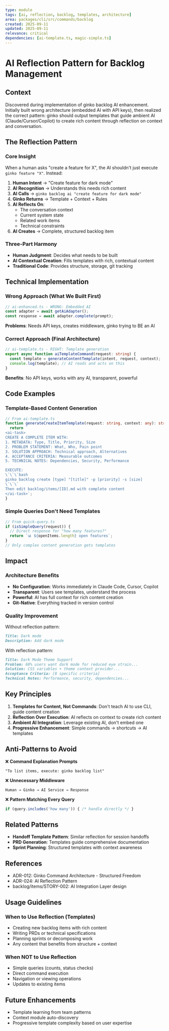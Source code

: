 ```yaml
---
type: module
tags: [ai, reflection, backlog, templates, architecture]
area: packages/cli/src/commands/backlog
created: 2025-09-11
updated: 2025-09-11
relevance: critical
dependencies: [ai-template.ts, magic-simple.ts]
---
```


# AI Reflection Pattern for Backlog Management

## Context
Discovered during implementation of ginko backlog AI enhancement. Initially built wrong architecture (embedded AI with API keys), then realized the correct pattern: ginko should output templates that guide ambient AI (Claude/Cursor/Copilot) to create rich content through reflection on context and conversation.

## The Reflection Pattern

### Core Insight
When a human asks "create a feature for X", the AI shouldn't just execute `ginko feature "X"`. Instead:

1. **Human Intent** → "Create feature for dark mode"
2. **AI Recognition** → Understands this needs rich content
3. **AI Calls** → `ginko backlog ai "create feature for dark mode"`
4. **Ginko Returns** → Template + Context + Rules
5. **AI Reflects On**:
   - The conversation context
   - Current system state
   - Related work items
   - Technical constraints
6. **AI Creates** → Complete, structured backlog item

### Three-Part Harmony
- **Human Judgment**: Decides what needs to be built
- **AI Contextual Creation**: Fills templates with rich, contextual content
- **Traditional Code**: Provides structure, storage, git tracking

## Technical Implementation

### Wrong Approach (What We Built First)
```typescript
// ai-enhanced.ts - WRONG: Embedded AI
const adapter = await getAiAdapter();
const response = await adapter.complete(prompt);
```
**Problems**: Needs API keys, creates middleware, ginko trying to BE an AI

### Correct Approach (Final Architecture)
```typescript
// ai-template.ts - RIGHT: Template generation
export async function aiTemplateCommand(request: string) {
  const template = generateContentTemplate(intent, request, context);
  console.log(template); // AI reads and acts on this
}
```
**Benefits**: No API keys, works with any AI, transparent, powerful

## Code Examples

### Template-Based Content Generation
```typescript
// From ai-template.ts
function generateCreateItemTemplate(request: string, context: any): string {
  return `
<ai-task>
CREATE A COMPLETE ITEM WITH:
1. METADATA: Type, Title, Priority, Size
2. PROBLEM STATEMENT: What, Who, Pain point
3. SOLUTION APPROACH: Technical approach, Alternatives
4. ACCEPTANCE CRITERIA: Measurable outcomes
5. TECHNICAL NOTES: Dependencies, Security, Performance

EXECUTE:
\`\`\`bash
ginko backlog create [type] "[title]" -p [priority] -s [size]
\`\`\`
Then edit backlog/items/[ID].md with complete content
</ai-task>`;
}
```

### Simple Queries Don't Need Templates
```typescript
// From quick-query.ts
if (isSimpleQuery(request)) {
  // Direct response for "how many features?"
  return `📊 ${openItems.length} open features`;
}
// Only complex content generation gets templates
```

## Impact

### Architecture Benefits
- **No Configuration**: Works immediately in Claude Code, Cursor, Copilot
- **Transparent**: Users see templates, understand the process
- **Powerful**: AI has full context for rich content creation
- **Git-Native**: Everything tracked in version control

### Quality Improvement
Without reflection pattern:
```markdown
Title: Dark mode
Description: Add dark mode
```

With reflection pattern:
```markdown
Title: Dark Mode Theme Support
Problem: 68% users want dark mode for reduced eye strain...
Solution: CSS variables + theme context provider...
Acceptance Criteria: [8 specific criteria]
Technical Notes: Performance, security, dependencies...
```

## Key Principles

1. **Templates for Content, Not Commands**: Don't teach AI to use CLI, guide content creation
2. **Reflection Over Execution**: AI reflects on context to create rich content
3. **Ambient AI Integration**: Leverage existing AI, don't embed one
4. **Progressive Enhancement**: Simple commands → shortcuts → AI templates

## Anti-Patterns to Avoid

❌ **Command Explanation Prompts**
```
"To list items, execute: ginko backlog list"
```

❌ **Unnecessary Middleware**
```
Human → Ginko → AI Service → Response
```

❌ **Pattern Matching Every Query**
```typescript
if (query.includes('how many')) { /* handle directly */ }
```

## Related Patterns

- **Handoff Template Pattern**: Similar reflection for session handoffs
- **PRD Generation**: Templates guide comprehensive documentation
- **Sprint Planning**: Structured templates with context awareness

## References
- ADR-012: Ginko Command Architecture - Structured Freedom
- ADR-024: AI Reflection Pattern
- backlog/items/STORY-002: AI Integration Layer design

## Usage Guidelines

### When to Use Reflection (Templates)
- Creating new backlog items with rich content
- Writing PRDs or technical specifications  
- Planning sprints or decomposing work
- Any content that benefits from structure + context

### When NOT to Use Reflection
- Simple queries (counts, status checks)
- Direct command execution
- Navigation or viewing operations
- Updates to existing items

## Future Enhancements
- Template learning from team patterns
- Context module auto-discovery
- Progressive template complexity based on user expertise